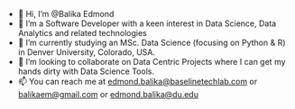 - 👋 Hi, I’m @Balika Edmond
- 👀 I’m a Software Developer with a keen interest in Data Science, Data Analytics and related technologies
- 🌱 I’m currently studying an MSc. Data Science (focusing on Python & R) in Denver University, Colorado, USA. 
- 💞️ I’m looking to collaborate on Data Centric Projects where I can get my hands dirty with Data Science Tools.
- 📫 You can reach me at edmond.balika@baselinetechlab.com or balikaem@gmail.com or edmond.balika@du.edu

<!---
Balika/Balika is a ✨ special ✨ repository because its `README.md` (this file) appears on your GitHub profile.
You can click the Preview link to take a look at your changes.
--->
